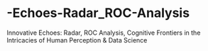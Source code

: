 # -Echoes-Radar_ROC-Analysis
Innovative Echoes: Radar, ROC Analysis, Cognitive Frontiers in the Intricacies of Human Perception &amp; Data Science 
